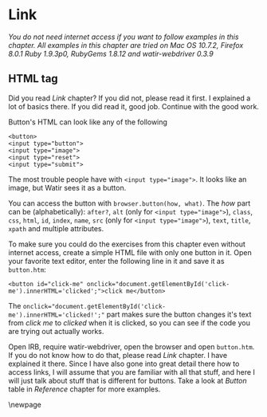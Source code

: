 # Link

*You do not need internet access if you want to follow examples in this chapter. All examples in this chapter are tried on Mac OS 10.7.2, Firefox 8.0.1 Ruby 1.9.3p0, RubyGems 1.8.12 and watir-webdriver 0.3.9*

## HTML tag

Did you read *Link* chapter? If you did not, please read it first. I explained a lot of basics there. If you did read it, good job. Continue with the good work.

Button's HTML can look like any of the following

    <button>
    <input type="button">
    <input type="image">
    <input type="reset">
    <input type="submit">

The most trouble people have with `<input type="image">`. It looks like an image, but Watir sees it as a button.

You can access the button with `browser.button(how, what)`. The *how* part can be (alphabetically): `after?`, `alt` (only for `<input type="image">`), `class`, `css`, `html`, `id`, `index`, `name`, `src` (only for `<input type="image">`), `text`, `title`, `xpath` and multiple attributes.

To make sure you could do the exercises from this chapter even without internet access, create a simple HTML file with only one button in it. Open your favorite text editor, enter the following line in it and save it as `button.htm`:

    <button id="click-me" onclick="document.getElementById('click-me').innerHTML='clicked';">click me</button>

The `onclick="document.getElementById('click-me').innerHTML='clicked!';"` part makes sure the button changes it's text from *click me* to *clicked* when it is clicked, so you can see if the code you are trying out actually works.

Open IRB, require watir-webdriver, open the browser and open `button.htm`. If you do not know how to do that, please read *Link* chapter. I have explained it there. Since I have also gone into great detail there how to access links, I will assume that you are familiar with all that stuff, and here I will just talk about stuff that is different for buttons. Take a look at *Button* table in *Reference* chapter for more examples.

\newpage


